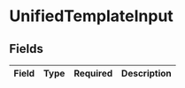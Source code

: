 # UnifiedTemplateInput


## Fields

| Field       | Type        | Required    | Description |
| ----------- | ----------- | ----------- | ----------- |